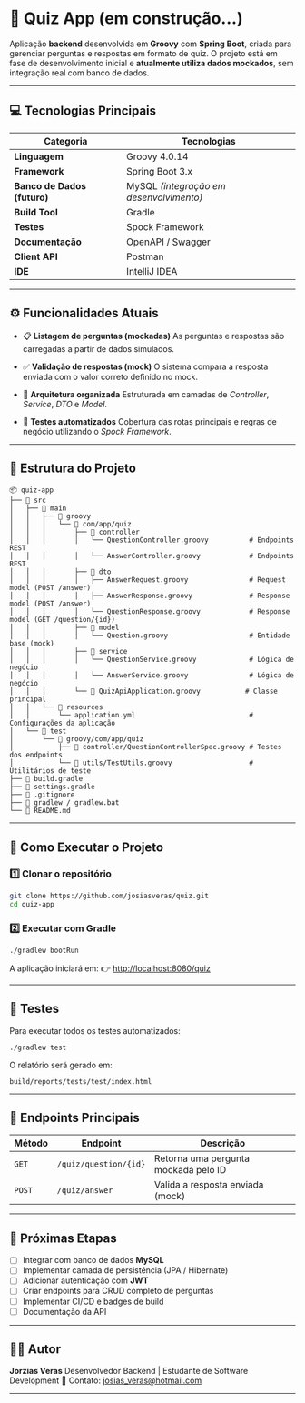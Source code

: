 # 🧠 Quiz App (em construção...)

Aplicação **backend** desenvolvida em **Groovy** com **Spring Boot**, criada para gerenciar perguntas e respostas em formato de quiz.
O projeto está em fase de desenvolvimento inicial e **atualmente utiliza dados mockados**, sem integração real com banco de dados.

---

## 💻 Tecnologias Principais

| Categoria                   | Tecnologias                             |
| --------------------------- | --------------------------------------- |
| **Linguagem**               | Groovy 4.0.14                           |
| **Framework**               | Spring Boot 3.x                         |
| **Banco de Dados (futuro)** | MySQL *(integração em desenvolvimento)* |
| **Build Tool**              | Gradle                                  |
| **Testes**                  | Spock Framework                         |
| **Documentação**            | OpenAPI / Swagger                       |
| **Client API**              | Postman                                 |
| **IDE**                     | IntelliJ IDEA                           |

---

## ⚙️ Funcionalidades Atuais

* 📋 **Listagem de perguntas (mockadas)**
  As perguntas e respostas são carregadas a partir de dados simulados.

* ✅ **Validação de respostas (mock)**
  O sistema compara a resposta enviada com o valor correto definido no mock.

* 🧩 **Arquitetura organizada**
  Estruturada em camadas de *Controller*, *Service*, *DTO* e *Model*.

* 🧪 **Testes automatizados**
  Cobertura das rotas principais e regras de negócio utilizando o *Spock Framework*.

---

## 📁 Estrutura do Projeto

```
📦 quiz-app
├── 📁 src
│   ├── 📁 main
│   │   ├── 📁 groovy
│   │   │   └── 📁 com/app/quiz
│   │   │       ├── 📁 controller
│   │   │       │   └── QuestionController.groovy          # Endpoints REST
│   │   │       │   └── AnswerController.groovy            # Endpoints REST
│   │   │       ├── 📁 dto
│   │   │       │   ├── AnswerRequest.groovy               # Request model (POST /answer)
│   │   │       │   ├── AnswerResponse.groovy              # Response model (POST /answer)
│   │   │       │   └── QuestionResponse.groovy            # Response model (GET /question/{id})
│   │   │       ├── 📁 model
│   │   │       │   └── Question.groovy                    # Entidade base (mock)
│   │   │       ├── 📁 service
│   │   │       │   └── QuestionService.groovy             # Lógica de negócio
│   │   │       │   └── AnswerService.groovy               # Lógica de negócio
│   │   │       └── 📄 QuizApiApplication.groovy           # Classe principal
│   │   └── 📁 resources
│   │       └── application.yml                            # Configurações da aplicação
│   └── 📁 test
│       └── 📁 groovy/com/app/quiz
│           ├── 📁 controller/QuestionControllerSpec.groovy # Testes dos endpoints
│           └── 📁 utils/TestUtils.groovy                   # Utilitários de teste
├── 📄 build.gradle
├── 📄 settings.gradle
├── 📄 .gitignore
├── 📄 gradlew / gradlew.bat
└── 📄 README.md
```

---

## 🚀 Como Executar o Projeto

### 1️⃣ Clonar o repositório

```bash
git clone https://github.com/josiasveras/quiz.git
cd quiz-app
```

### 2️⃣ Executar com Gradle

```bash
./gradlew bootRun
```

A aplicação iniciará em:
👉 [http://localhost:8080/quiz](http://localhost:8080/quiz)

---

## 🧪 Testes

Para executar todos os testes automatizados:

```bash
./gradlew test
```

O relatório será gerado em:

```
build/reports/tests/test/index.html
```

---

## 🧭 Endpoints Principais

| Método | Endpoint              | Descrição                            |
| ------ | --------------------- | ------------------------------------ |
| `GET`  | `/quiz/question/{id}` | Retorna uma pergunta mockada pelo ID |
| `POST` | `/quiz/answer`        | Valida a resposta enviada (mock)     |

---

## 🔄 Próximas Etapas

* [ ] Integrar com banco de dados **MySQL**
* [ ] Implementar camada de persistência (JPA / Hibernate)
* [ ] Adicionar autenticação com **JWT**
* [ ] Criar endpoints para CRUD completo de perguntas
* [ ] Implementar CI/CD e badges de build
* [ ] Documentação da API

---

## 🧑‍💻 Autor

**Jorzias Veras**
Desenvolvedor Backend | Estudante de Software Development
📧 Contato: josias_veras@hotmail.com

---
